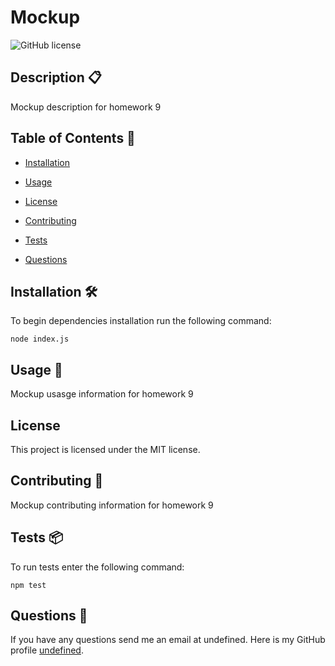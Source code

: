 # Mockup
![GitHub license](https://img.shields.io/badge/license-MIT-green.svg)

## Description 📋

Mockup description for homework 9

## Table of Contents 🔧

* [Installation](#installation)

* [Usage](#usage)

* [License](#license)

* [Contributing](#contributing)

* [Tests](#tests)

* [Questions](#questions)

## Installation 🛠️

To begin dependencies installation run the following command:

```
node index.js
```

## Usage 📄

Mockup usasge information for homework 9

## License

This project is licensed under the MIT license.
  
## Contributing 👥

Mockup contributing information for homework 9

## Tests 📦

To run tests enter the following command:

```
npm test
```

## Questions 🚀

If you have any questions send me an email at undefined. Here is my GitHub profile [undefined](https://github.com/undefined/).

